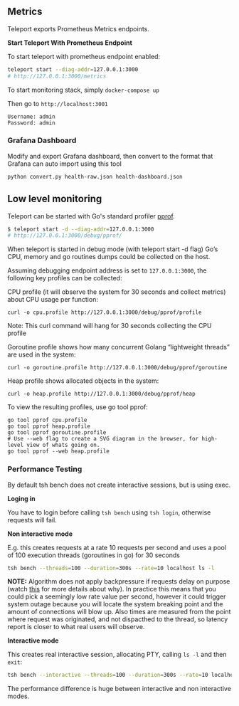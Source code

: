## Metrics

Teleport exports Prometheus Metrics endpoints.

**Start Teleport With Prometheus Endpoint**

To start teleport with prometheus endpoint enabled:

```bash
teleport start --diag-addr=127.0.0.1:3000
# http://127.0.0.1:3000/metrics
```

To start monitoring stack, simply `docker-compose up`

Then go to `http://localhost:3001`

```
Username: admin
Password: admin
```

### Grafana Dashboard

Modify and export Grafana dashboard, then convert to the format that Grafana can auto import using this tool

```bash
python convert.py health-raw.json health-dashboard.json
```

## Low level monitoring

Teleport can be started with Go's standard profiler [pprof](https://golang.org/pkg/net/http/pprof/).

```bash
$ teleport start -d --diag-addr=127.0.0.1:3000
# http://127.0.0.1:3000/debug/pprof/
```

When teleport is started in debug mode (with teleport start -d flag) Go’s CPU,
memory and go routines dumps could be collected on the host.

Assuming debugging endpoint address is set to `127.0.0.1:3000`, the following key profiles
can be collected:

CPU profile (it will observe the system for 30 seconds and collect metrics) about CPU usage
per function:

`curl -o cpu.profile http://127.0.0.1:3000/debug/pprof/profile`

Note: This curl command will hang for 30 seconds collecting the CPU profile

Goroutine profile shows how many concurrent Golang “lightweight threads” are used
in the system:

`curl -o goroutine.profile http://127.0.0.1:3000/debug/pprof/goroutine`

Heap profile shows allocated objects in the system:

`curl -o heap.profile http://127.0.0.1:3000/debug/pprof/heap`

To view the resulting profiles, use go tool pprof:

```
go tool pprof cpu.profile
go tool pprof heap.profile
go tool pprof goroutine.profile
# Use --web flag to create a SVG diagram in the browser, for high-level view of whats going on.
go tool pprof --web heap.profile
```

### Performance Testing

By default tsh bench does not create interactive sessions, but is using exec.

**Loging in**

You have to login before calling `tsh bench` using `tsh login`, otherwise
requests will fail.

**Non interactive mode**

E.g. this creates requests at a rate 10 requests per second
and uses a pool of 100 execution threads (goroutines in go) for 30 seconds

```bash
tsh bench --threads=100 --duration=300s --rate=10 localhost ls -l
```

**NOTE:** Algorithm does not apply backpressure if requests delay on purpose
(watch [this](https://www.infoq.com/presentations/latency-pitfalls) for more details about why).
In practice this means that you could pick a seemingly low rate value per second,
however it could trigger system outage because you will locate the system breaking
point and the amount of connections will blow up. Also times are measured from the point where
request was originated, and not dispacthed to the thread, so latency report is closer to
what real users will observe.


**Interactive mode**

This creates real interactive session, allocating PTY, calling `ls -l` and then `exit`:

```bash
tsh bench --interactive --threads=100 --duration=300s --rate=10 localhost ls -l
```

The performance difference is huge between interactive and non interactive modes.
